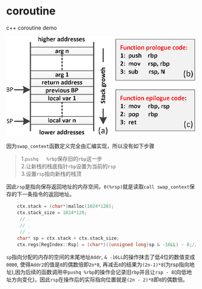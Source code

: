 # coroutine
c++ coroutine demo

![](https://raw.githubusercontent.com/xmh0511/coroutine/master/Stack-frame-and-related-operations.jpg)

因为`swap_context`函数定义完全由汇编实现，所以没有如下步骤
> 1.`pushq   %rbp`保存旧的`rbp`这一步   
> 2.让新栈的栈底指针`rbp`设置为当前的`rsp`   
> 3.设置`rsp`指向新栈的栈顶   
>
因此`rsp`是指向保存返回地址的内存空间，`0(%rsp)`就是读取`call swap_context`保存的下一条指令的返回地址。

````cpp
	ctx.stack = (char*)malloc(1024*128);
	ctx.stack_size = 1024*128;
	 // .
	 // .
	 // .
	char* sp = ctx.stack + ctx.stack_size;
	ctx.regs[RegIndex::Rsp] = (char*)((unsigned long)sp & -16LL) - 8;//保奇偶性  pushq  ebp  地址为平台寄存器位数的偶数倍
````
`sp`指向分配的内存的空间的末尾地址`Addr`, `& -16LL`的操作抹去了低4位的数值变成`0000`, 使得`Addr2`的值是`8`的偶数倍即`2n*8`, 再减去`8`的结果为`(2n-1)*8`(为rsp指向地址),因为后续的函数调用中`pushq %rbp`的操作会记录旧`rbp`并且让`rsp - 8`(向低地址方向变化)，因此`rsp`在操作后的实际指向位置就是`(2n - 2)*8`即`8`的偶数倍。
